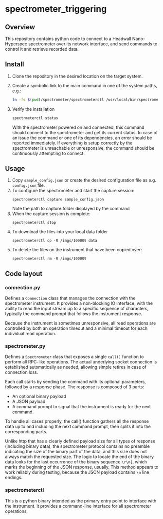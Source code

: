 # spectrometer_triggering

## Overview

This repository contains python code to connect to a Headwall Nano-Hyperspec
spectrometer over its network interface, and send commands to control it and
retrieve recorded data.

## Install

1. Clone the repository in the desired location on the target system.

2. Create a symbolic link to the main command in one of the system paths, e.g.:
    ```sh
    ln -fs $(pwd)/spectrometer/spectrometerctl /usr/local/bin/spectrometerctl
    ```
3. Verify the installation
    ```sh
    spectrmeterctl status
    ```
    With the spectrometer powered on and connected, this command should connect
    to the spectrometer and get its current status. In case of an issue the
    command or one of its dependencies, an error should be reported immediately.
    If everything is setup correctly by the spectrometer is unreachable or
    unresponsive, the command should be continuously attempting to connect.

## Usage

1. Copy `sample_config.json` or create the desired configuration file as e.g.
   `config.json` file.
2. To configure the spectrometer and start the capture session:
    ```
    spectrometerctl capture sample_config.json
    ```
    Note the path to capture folder displayed by the command
3. When the capture session is complete:
    ```
    spectrometerctl stop
    ```
4. To download the files into your local data folder
    ```
    spectrometerctl cp -R /imgs/100009 data
    ```
5. To delete the files on the instrument that have been copied over:
    ```
    spectrometerctl rm -R /imgs/100009
    ```



## Code layout

### connection.py

Defines a `Connection` class that manages the connection with the spectrometer
instrument. It provides a non-blocking IO interface, with the ability to read
the input stream up to a specific sequence of characters, typically the command
prompt that follows the instrument response.

Because the instrument is sometimes unresponsive, all read operations are
controlled by both an operation timeout and a minimal timeout for each
individual read operation.

### spectrometer.py

Defines a `Spectrometer` class that exposes a single `call()` function to
perform all RPC-like operations. The actual underlying socket connection is
established automatically as needed, allowing simple retires in case of
connection loss.

Each call starts by sending the command with its optional parameters, followed
by a response phase. The response is composed of 3 parts:
- An optional binary payload
- A JSON payload
- A command prompt to signal that the instrument is ready for the next command.

To handle all cases properly, the call() function gathers all the response data
up to and including the next command prompt, then splits it into the
corresponding parts.

Unlike http that has a clearly defined payload size for all types of response
(including binary data), the spectrometer protocol contains no preamble
indicating the size of the binary part of the data, and this size does not
always match the requested size. The logic to locate the end of the binary data
looks for the last occurrence of the binary sequence `\r\n{`, which marks the
beginning of the JSON response, usually. This method appears to work reliably
during testing, because the JSON payload contains `\n` line endings.


### spectrometerctl

This is a python binary intended as the primary entry point to interface with
the instrument. It provides a command-line interface for all spectrometer
operations.
